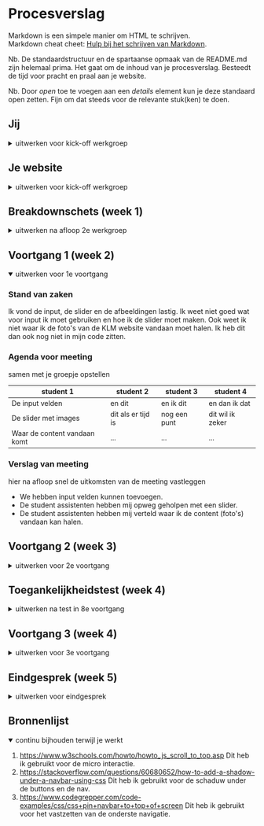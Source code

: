 # Procesverslag
Markdown is een simpele manier om HTML te schrijven.  
Markdown cheat cheet: [Hulp bij het schrijven van Markdown](https://github.com/adam-p/markdown-here/wiki/Markdown-Cheatsheet).

Nb. De standaardstructuur en de spartaanse opmaak van de README.md zijn helemaal prima. Het gaat om de inhoud van je procesverslag. Besteedt de tijd voor pracht en praal aan je website.

Nb. Door *open* toe te voegen aan een *details* element kun je deze standaard open zetten. Fijn om dat steeds voor de relevante stuk(ken) te doen.





## Jij

<details>
<summary>uitwerken voor kick-off werkgroep</summary>

### Auteur:
Femke Bakker

#### Je startniveau:
Blauwe piste

#### Je focus:
Responsive
 
</details>





## Je website

<details>
<summary>uitwerken voor kick-off werkgroep</summary>

### Je opdracht:
https://www.klm.nl/

#### Screenshot(s) van de eerste pagina (small screen): 
home page
<img src="images/klm-home.JPG" width="375px" alt="home page KLM website">

#### Screenshot(s) van de tweede pagina (small screen):
KLM corona programma
<img src="images/corona-klm.JPG" width="375px" alt="de corona pagina van KLM">
 
</details>



## Breakdownschets (week 1)

<details>
<summary>uitwerken na afloop 2e werkgroep</summary>

### de hele pagina: 
<img src="images/homePageBreakdownschets.JPG" width="375px" alt="breakdown van de hele pagina">

### dynamisch deel (bijv menu): 
<img src="images/dynamischDeelBreakdownschets.JPG" width="375px" alt="breakdown van een dynamisch deel">

### wellicht nog een dynamisch deel (bijv filter): 
<img src="images/dynamischDeel2Breakdownschets.JPG" width="375px" alt="breakdown van nog een dynamisch deel">

</details>





## Voortgang 1 (week 2)

<details open>
<summary>uitwerken voor 1e voortgang</summary>

### Stand van zaken
Ik vond de input, de slider en de afbeeldingen lastig. Ik weet niet goed wat voor input ik moet gebruiken en hoe ik de slider moet maken. Ook weet ik niet waar ik de foto's van de KLM website vandaan moet halen. Ik heb dit dan ook nog niet in mijn code zitten. 

### Agenda voor meeting
samen met je groepje opstellen

| student 1      | student 2          | student 3    | student 4        |
| ---            | ---                | ---          | ---              |
| De input velden| en dit             | en ik dit    | en dan ik dat    |
| De slider met images | dit als er tijd is | nog een punt | dit wil ik zeker |
| Waar de content vandaan komt        | ...                | ...          | ...              |


### Verslag van meeting
hier na afloop snel de uitkomsten van de meeting vastleggen

- We hebben input velden kunnen toevoegen. 
- De student assistenten hebben mij opweg geholpen met een slider.
- De student assistenten hebben mij verteld waar ik de content (foto's) vandaan kan halen. 
</details>





## Voortgang 2 (week 3)

<details>
<summary>uitwerken voor 2e voortgang</summary>

### Stand van zaken
Ik heb nu de volledige html en een klein begin van de css van de eerste pagina. 
<img src="images/homepageversie1" width="375px" alt="de corona pagina van KLM">




### Agenda voor meeting
samen met je groepje opstellen

| student 1      | student 2          | student 3    | student 4        |
| ---            | ---                | ---          | ---              |
| surface of responsive  | en dit             | en ik dit    | en dan ik dat    |
| 2e pagina css aansluiten | dit als er tijd is | nog een punt | dit wil ik zeker |
| ...            | ...                | ...          | ...              |


### Verslag van meeting
hier na afloop snel de uitkomsten van de meeting vastleggen

- Ik kon helaas deze week niet aanwezig zijn door mijn rijexame en door een operatie aan mijn kaak. Hierdoor loop ik achter op het programma en heb ik nog veel te doen. </details>





## Toegankelijkheidstest (week 4)

<details>
<summary>uitwerken na test in 8e voortgang</summary>

### Bevindingen
Lijst met je bevindingen die in de test naar voren kwamen:
- De screenreader spreekt alles goed uit.
- Met de tab knop op je toetsenbord kun je gemakkelijk door mijn site heen. 
- Buttons moeten duidelijker. 

#### Buttons moeten duidelijker
De buttons waren moeilijk te bereiken voor mensen met een beperking. 

Dit is op te lossen door beter te kijken naar het contrast. 
</details>





## Voortgang 3 (week 4)

<details>
<summary>uitwerken voor 3e voortgang</summary>

### Stand van zaken
Ik ben begonnen aan de 2e pagina en heb de eerste bijna af. <img src="images/homepagefull" width="375px" alt="de corona pagina van KLM">



### Agenda voor meeting
samen met je groepje opstellen

| student 1      | student 2          | student 3    | student 4        |
| ---            | ---                | ---          | ---              |
| Laatste styling  | en dit             | en ik dit    | en dan ik dat    |
| Hulp met begin 2e pagina | dit als er tijd is | nog een punt | dit wil ik zeker |
| ...            | ...                | ...          | ...              |


### Verslag van meeting
hier na afloop snel de uitkomsten van de meeting vastleggen

- Nadenken over surface of responsive.
- Beautifyer gebruiken.
</details>





## Eindgesprek (week 5)

<details>
<summary>uitwerken voor eindgesprek</summary>

### Stand van zaken
Ik vond dit hele vak lastig. Vooral het responsive. <img src="images/grotenav" width="375px" alt="de corona pagina van KLM">
Hier zie je dat de navigatie erg groot wordt wanneer de pagina groter is. 


### Screenshot(s)

<img src="images/homepageEind" width="375px" alt="de corona pagina van KLM">

<img src="images/coronaEind" width="375px" alt="de corona pagina van KLM">

</details>





## Bronnenlijst

<details open>
<summary>continu bijhouden terwijl je werkt</summary>


1. https://www.w3schools.com/howto/howto_js_scroll_to_top.asp
	Dit heb ik gebruikt voor de micro interactie. 
2. https://stackoverflow.com/questions/60680652/how-to-add-a-shadow-under-a-navbar-using-css
	Dit heb ik gebruikt voor de schaduw under de buttons en de nav. 
3. https://www.codegrepper.com/code-examples/css/css+pin+navbar+to+top+of+screen
	Dit heb ik gebruikt voor het vastzetten van de onderste navigatie. 	

</details>